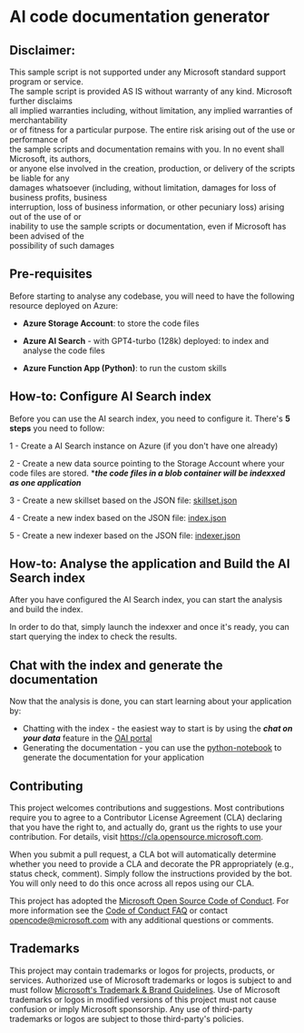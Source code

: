 # AI code documentation generator

## Disclaimer:
This sample script is not supported under any Microsoft standard support program or service. <br/>
The sample script is provided AS IS without warranty of any kind. Microsoft further disclaims <br/>
all implied warranties including, without limitation, any implied warranties of merchantability <br/>
or of fitness for a particular purpose. The entire risk arising out of the use or performance of <br/>
the sample scripts and documentation remains with you. In no event shall Microsoft, its authors, <br/>
or anyone else involved in the creation, production, or delivery of the scripts be liable for any <br/>
damages whatsoever (including, without limitation, damages for loss of business profits, business <br/>
interruption, loss of business information, or other pecuniary loss) arising out of the use of or <br/>
inability to use the sample scripts or documentation, even if Microsoft has been advised of the <br/>
possibility of such damages <br/>

## Pre-requisites

Before starting to analyse any codebase, you will need to have the following resource deployed on Azure:

- **Azure Storage Account**: to store the code files

- **Azure AI Search** - with GPT4-turbo (128k) deployed: to index and analyse the code files

- **Azure Function App (Python)**: to run the custom skills

## How-to: Configure AI Search index

Before you can use the AI search index, you need to configure it. There's **5 steps** you need to follow:

1 - Create a AI Search instance on Azure (if you don't have one already)

2 - Create a new data source pointing to the Storage Account where your code files are stored. \***_the code files in a blob container will be indexxed as one application_**

3 - Create a new skillset based on the JSON file: [skillset.json](/src/ai-search-config/skillset.json)

4 - Create a new index based on the JSON file: [index.json](/src/ai-search-config/index.json)

5 - Create a new indexer based on the JSON file: [indexer.json](/src/ai-search-config/indexer.json)

## How-to: Analyse the application and Build the AI Search index

After you have configured the AI Search index, you can start the analysis and build the index.

In order to do that, simply launch the indexxer and once it's ready, you can start querying the index to check the results.

## Chat with the index and generate the documentation

Now that the analysis is done, you can start learning about your application by:

- Chatting with the index - the easiest way to start is by using the **_chat on your data_** feature in the [OAI portal](https://oai.azure.com/)
- Generating the documentation - you can use the [python-notebook](/src/python_notebook/notebook.ipynb) to generate the documentation for your application

## Contributing

This project welcomes contributions and suggestions. Most contributions require you to agree to a
Contributor License Agreement (CLA) declaring that you have the right to, and actually do, grant us
the rights to use your contribution. For details, visit https://cla.opensource.microsoft.com.

When you submit a pull request, a CLA bot will automatically determine whether you need to provide
a CLA and decorate the PR appropriately (e.g., status check, comment). Simply follow the instructions
provided by the bot. You will only need to do this once across all repos using our CLA.

This project has adopted the [Microsoft Open Source Code of Conduct](https://opensource.microsoft.com/codeofconduct/).
For more information see the [Code of Conduct FAQ](https://opensource.microsoft.com/codeofconduct/faq/) or
contact [opencode@microsoft.com](mailto:opencode@microsoft.com) with any additional questions or comments.

## Trademarks

This project may contain trademarks or logos for projects, products, or services. Authorized use of Microsoft
trademarks or logos is subject to and must follow
[Microsoft's Trademark & Brand Guidelines](https://www.microsoft.com/en-us/legal/intellectualproperty/trademarks/usage/general).
Use of Microsoft trademarks or logos in modified versions of this project must not cause confusion or imply Microsoft sponsorship.
Any use of third-party trademarks or logos are subject to those third-party's policies.
